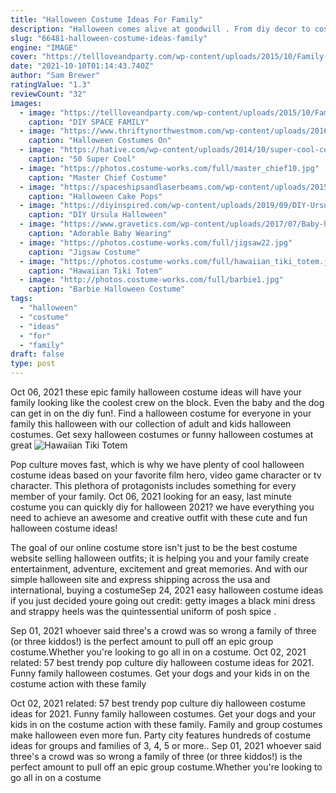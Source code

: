 ```yaml
---
title: "Halloween Costume Ideas For Family"
description: "Halloween comes alive at goodwill . From diy decor to costume inspiration, weve got everything you need for a frightfully unique halloween. And this year, we've teamed up with the addams family"
slug: "66481-halloween-costume-ideas-family"
engine: "IMAGE"
cover: "https://tellloveandparty.com/wp-content/uploads/2015/10/Family-Halloween-Costume-ideas-Tell-Love-and-Party.jpg"
date: "2021-10-10T01:14:43.740Z"
author: "Sam Brewer"
ratingValue: "1.3"
reviewCount: "32"
images:
  - image: "https://tellloveandparty.com/wp-content/uploads/2015/10/Family-Halloween-Costume-ideas-Tell-Love-and-Party.jpg"
    caption: "DIY SPACE FAMILY"
  - image: "https://www.thriftynorthwestmom.com/wp-content/uploads/2016/10/Costumes-Sale.jpg"
    caption: "Halloween Costumes On"
  - image: "https://hative.com/wp-content/uploads/2014/10/super-cool-costume-ideas/34-ezio-costume.jpg"
    caption: "50 Super Cool"
  - image: "https://photos.costume-works.com/full/master_chief10.jpg"
    caption: "Master Chief Costume"
  - image: "https://spaceshipsandlaserbeams.com/wp-content/uploads/2015/09/halloween-frankenstein-cake-pop.jpg"
    caption: "Halloween Cake Pops"
  - image: "https://diyinspired.com/wp-content/uploads/2019/09/DIY-Ursula-Tutu.jpg"
    caption: "DIY Ursula Halloween"
  - image: "https://www.gravetics.com/wp-content/uploads/2017/07/Baby-halloween-costumes.jpg"
    caption: "Adorable Baby Wearing"
  - image: "https://photos.costume-works.com/full/jigsaw22.jpg"
    caption: "Jigsaw Costume"
  - image: "https://photos.costume-works.com/full/hawaiian_tiki_totem.jpg"
    caption: "Hawaiian Tiki Totem"
  - image: "http://photos.costume-works.com/full/barbie1.jpg"
    caption: "Barbie Halloween Costume"
tags:
  - "halloween"
  - "costume"
  - "ideas"
  - "for"
  - "family"
draft: false
type: post
---
```


Oct 06, 2021 these epic family halloween costume ideas will have your family looking like the coolest crew on the block. Even the baby and the dog can get in on the diy fun!. Find a halloween costume for everyone in your family this halloween with our collection of adult and kids halloween costumes. Get sexy halloween costumes or funny halloween costumes at great
![Hawaiian Tiki Totem](https://photos.costume-works.com/full/hawaiian_tiki_totem.jpg "Hawaiian Tiki Totem")

Pop culture moves fast, which is why we have plenty of cool halloween costume ideas based on your favorite film hero, video game character or tv character. This plethora of protagonists includes something for every member of your family. Oct 06, 2021 looking for an easy, last minute costume you can quickly diy for halloween 2021? we have everything you need to achieve an awesome and creative outfit with these cute and fun halloween costume ideas!
<!--inArticleAds-->

<!--galleryOne-->

The goal of our online costume store isn't just to be the best costume website selling halloween outfits; it is helping you and your family create entertainment, adventure, excitement and great memories. And with our simple halloween site and express shipping across the usa and international, buying a costumeSep 24, 2021 easy halloween costume ideas if you just decided youre going out credit: getty images a black mini dress and strappy heels was the quintessential uniform of posh spice .
<!--inArticleAds-->

<!--galleryTwo-->

Sep 01, 2021 whoever said three's a crowd was so wrong  a family of three (or three kiddos!) is the perfect amount to pull off an epic group costume.Whether you're looking to go all in on a costume. Oct 02, 2021 related: 57 best trendy pop culture diy halloween costume ideas for 2021.  Funny family halloween costumes. Get your dogs and your kids in on the costume action with these family
<!--galleryThree-->

Oct 02, 2021 related: 57 best trendy pop culture diy halloween costume ideas for 2021.  Funny family halloween costumes. Get your dogs and your kids in on the costume action with these family. Family and group costumes make halloween even more fun. Party city features hundreds of costume ideas for groups and families of 3, 4, 5 or more.. Sep 01, 2021 whoever said three's a crowd was so wrong  a family of three (or three kiddos!) is the perfect amount to pull off an epic group costume.Whether you're looking to go all in on a costume